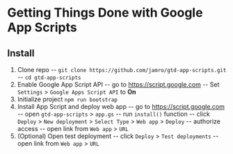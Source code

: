 # Getting Things Done with Google App Scripts


## Install

1. Clone repo 
-- `git clone https://github.com/jamro/gtd-app-scripts.git`
-- `cd gtd-app-scripts`
2. Enable Google App Script API
 -- go to https://script.google.com
 -- Set `Settings` > `Google Apps Script API` to **On**
3. Initialize project `npm run bootstrap`
4. Install App Script and deploy web app
 -- go to https://script.google.com
 -- open `gtd-app-scripts` > `app.gs`
 -- run `install()` function
 -- click `Deploy` > `New deployment` > `Select Type` > `Web app` > `Deploy`
 -- authorize access
 -- open link from `Web app` > `URL`
 5. (Optional) Open test deployment
 -- click `Deploy` > `Test deployments`
 -- open link from `Web app` > `URL`